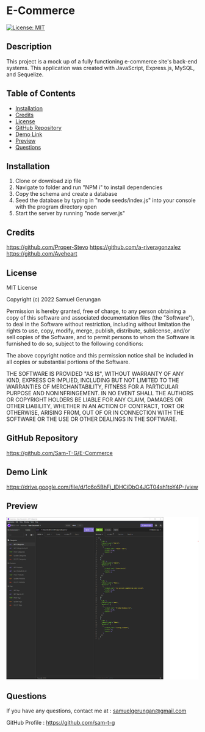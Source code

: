 # E-Commerce

[![License: MIT](https://img.shields.io/badge/License-MIT-yellow.svg)](https://opensource.org/licenses/MIT)

## Description

This project is a mock up of a fully functioning e-commerce site's back-end systems. This application was created with JavaScript, Express.js, MySQL, and Sequelize.

## Table of Contents

- [Installation](#installation)
- [Credits](#credits)
- [License](#license)
- [GitHub Repository](#github-repository)
- [Demo Link](#demo-link)
- [Preview](#preview)
- [Questions](#questions)

## Installation

1. Clone or download zip file
2. Navigate to folder and run "NPM i" to install dependencies
3. Copy the schema and create a database
4. Seed the database by typing in "node seeds/index.js" into your console with the program directory open
5. Start the server by running "node server.js" 

## Credits

https://github.com/Proper-Stevo
https://github.com/a-riveragonzalez
https://github.com/Aveheart

## License

MIT License

Copyright (c) 2022 Samuel Gerungan

Permission is hereby granted, free of charge, to any person obtaining a copy of this software and associated documentation files (the "Software"), to deal in the Software without restriction, including without limitation the rights to use, copy, modify, merge, publish, distribute, sublicense, and/or sell copies of the Software, and to permit persons to whom the Software is furnished to do so, subject to the following conditions:

The above copyright notice and this permission notice shall be included in all copies or substantial portions of the Software.

THE SOFTWARE IS PROVIDED "AS IS", WITHOUT WARRANTY OF ANY KIND, EXPRESS OR IMPLIED, INCLUDING BUT NOT LIMITED TO THE WARRANTIES OF MERCHANTABILITY, FITNESS FOR A PARTICULAR PURPOSE AND NONINFRINGEMENT. IN NO EVENT SHALL THE AUTHORS OR COPYRIGHT HOLDERS BE LIABLE FOR ANY CLAIM, DAMAGES OR OTHER LIABILITY, WHETHER IN AN ACTION OF CONTRACT, TORT OR OTHERWISE, ARISING FROM, OUT OF OR IN CONNECTION WITH THE SOFTWARE OR THE USE OR OTHER DEALINGS IN THE SOFTWARE.

## GitHub Repository

https://github.com/Sam-T-G/E-Commerce

## Demo Link

https://drive.google.com/file/d/1c6o5BhFj_lDHCiDbO4JGT04sh1toY4P-/view

## Preview

![e-commerce-preview-photo](./assets/E-Commerce%20Preview.png)

## Questions

If you have any questions, contact me at :
samuelgerungan@gmail.com

GitHub Profile :
https://github.com/sam-t-g
